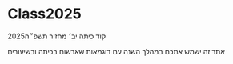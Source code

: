 # Class2025
קוד כיתה יב׳ מחזור תשפ״ה2025  

אתר זה ישמש אתכם במהלך השנה עם דוגמאות שארשום בכיתה ובשיעורים
